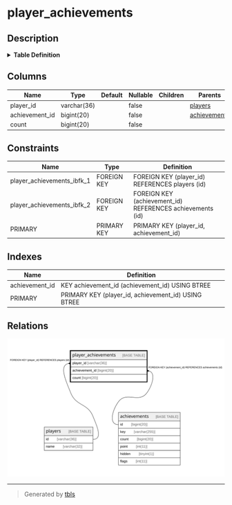 # player_achievements

## Description

<details>
<summary><strong>Table Definition</strong></summary>

```sql
CREATE TABLE `player_achievements` (
  `player_id` varchar(36) NOT NULL,
  `achievement_id` bigint(20) NOT NULL,
  `count` bigint(20) NOT NULL,
  PRIMARY KEY (`player_id`,`achievement_id`),
  KEY `achievement_id` (`achievement_id`),
  CONSTRAINT `player_achievements_ibfk_1` FOREIGN KEY (`player_id`) REFERENCES `players` (`id`),
  CONSTRAINT `player_achievements_ibfk_2` FOREIGN KEY (`achievement_id`) REFERENCES `achievements` (`id`)
) ENGINE=InnoDB DEFAULT CHARSET=utf8mb4
```

</details>

## Columns

| Name | Type | Default | Nullable | Children | Parents | Comment |
| ---- | ---- | ------- | -------- | -------- | ------- | ------- |
| player_id | varchar(36) |  | false |  | [players](players.md) |  |
| achievement_id | bigint(20) |  | false |  | [achievements](achievements.md) |  |
| count | bigint(20) |  | false |  |  |  |

## Constraints

| Name | Type | Definition |
| ---- | ---- | ---------- |
| player_achievements_ibfk_1 | FOREIGN KEY | FOREIGN KEY (player_id) REFERENCES players (id) |
| player_achievements_ibfk_2 | FOREIGN KEY | FOREIGN KEY (achievement_id) REFERENCES achievements (id) |
| PRIMARY | PRIMARY KEY | PRIMARY KEY (player_id, achievement_id) |

## Indexes

| Name | Definition |
| ---- | ---------- |
| achievement_id | KEY achievement_id (achievement_id) USING BTREE |
| PRIMARY | PRIMARY KEY (player_id, achievement_id) USING BTREE |

## Relations

![er](player_achievements.svg)

---

> Generated by [tbls](https://github.com/k1LoW/tbls)
